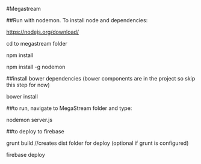 #Megastream

##Run with nodemon. To install node and dependencies: 

https://nodejs.org/download/

cd to megastream folder

npm install

npm install -g nodemon

##install bower dependencies (bower components are in the project so skip this step for now)

bower install

##to run, navigate to MegaStream folder and type:

nodemon server.js

##to deploy to firebase

grunt build              //creates dist folder for deploy (optional if grunt is configured)

firebase deploy
